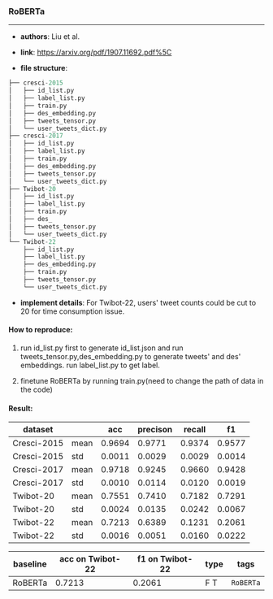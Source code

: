 ### RoBERTa

---

- **authors**: Liu et al.

- **link**: https://arxiv.org/pdf/1907.11692.pdf%5C

- **file structure**: 

```python
├── cresci-2015
│   ├── id_list.py
│   ├── label_list.py
│   ├── train.py
│   ├── des_embedding.py
│   ├── tweets_tensor.py
│   └── user_tweets_dict.py
├── cresci-2017
│   ├── id_list.py
│   ├── label_list.py
│   ├── train.py
│   ├── des_embedding.py
│   ├── tweets_tensor.py
│   └── user_tweets_dict.py
├── Twibot-20
│   ├── id_list.py
│   ├── label_list.py
│   ├── train.py
│   ├── des_
│   ├── tweets_tensor.py
│   └── user_tweets_dict.py
└── Twibot-22
    ├── id_list.py
    ├── label_list.py
    ├── des_embedding.py
    ├── train.py
    ├── tweets_tensor.py
    └── user_tweets_dict.py
```

- **implement details**: For Twibot-22, users' tweet counts could be cut to 20 for time consumption issue.

  

#### How to reproduce:

1. run id_list.py first to generate id_list.json and run tweets_tensor.py,des_embedding.py to generate tweets' and des' embeddings. run label_list.py to get label.

2. finetune RoBERTa by running train.py(need to change the path of data in the code)



#### Result:


| dataset     |      | acc    | precison | recall | f1     |
| ----------- | ---- | ------ | -------- | ------ | ------ |
| Cresci-2015 | mean | 0.9694 | 0.9771   | 0.9374 | 0.9577 |
| Cresci-2015 | std  | 0.0011 | 0.0029   | 0.0029 | 0.0014 |
| Cresci-2017 | mean | 0.9718 | 0.9245   | 0.9660 | 0.9428 |
| Cresci-2017 | std  | 0.0010 | 0.0114   | 0.0120 | 0.0019 |
| Twibot-20   | mean | 0.7551 | 0.7410   | 0.7182 | 0.7291 |
| Twibot-20   | std  | 0.0024 | 0.0135   | 0.0242 | 0.0067 |
| Twibot-22   | mean | 0.7213 | 0.6389   | 0.1231 | 0.2061 |
| Twibot-22   | std  | 0.0016 | 0.0051   | 0.0160 | 0.0222 |







| baseline | acc on Twibot-22 | f1 on Twibot-22 | type | tags|
| -------- | ---------------- | --------------- | ---- | --- |
| RoBERTa|0.7213|0.2061|F T|`RoBERTa`|
